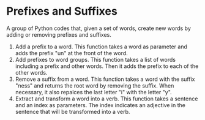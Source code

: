 # Prefixes and Suffixes
A group of Python codes that, given a set of words, create new words by adding or removing prefixes and suffixes.
1. Add a prefix to a word. This function takes a word as parameter and adds the prefix "un" at the front of the word.
2. Add prefixes to word groups. This function takes a list of words including a prefix and other words. Then it adds the prefix to each of the other words.
3. Remove a suffix from a word. This function takes a word with the suffix "ness" and returns the root word by removing the suffix. When necessary, it also repalces the last letter "i" with the letter "y".
4. Extract and transform a word into a verb. This function takes a sentence and an index as parameters. The index indicates an adjective in the sentence that will be transformed into a verb.
